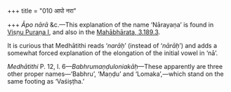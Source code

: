 +++
title = "010 आपो नरा"

+++
*Āpo nārā* &c.—This explanation of the name ‘Nārayaṇa’ is found in
[Viṣṇu Puraṇa
I](/hinduism/book/the-viśnu-purana-2/d/doc115935.html "English translation by Horace Hayman Wilson"),
and also in the [Mahābhārata,
3.189.3](/hinduism/book/the-mahabharata-third-book/d/doc7469.html "English translation by Kriśna-Dwaipayana Vyasa").

It is curious that Medhātithi reads ‘*narāḥ*’ (instead of ‘*nārāḥ*’) and
adds a somewhat forced explanation of the elongation of the initial
vowel in ‘nā’.

*Medhātithi* P. 12, l. 6—*Babhrumaṇḍuloniakāḥ*—These apparently are
three other proper names—‘Babhru’, ‘Maṇḍu’ and ‘Lomaka’,—which stand on
the same footing as ‘Vaśiṣṭha.’


